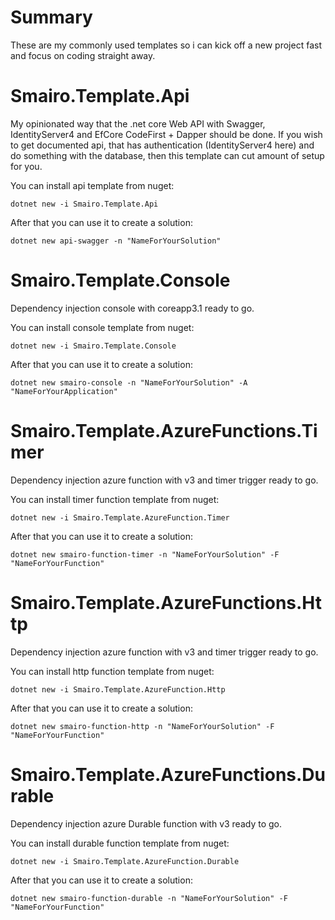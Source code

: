 # Summary
These are my commonly used templates so i can kick off a new project fast and focus on coding straight away.

# Smairo.Template.Api
My opinionated way that the .net core Web API with Swagger, IdentityServer4 and EfCore CodeFirst + Dapper should be done. If you wish to get documented api, that has authentication (IdentityServer4 here) and do something with the database, then this template can cut amount of setup for you.

You can install api template from nuget:
```
dotnet new -i Smairo.Template.Api
```

After that you can use it to create a solution:
```
dotnet new api-swagger -n "NameForYourSolution"
```

# Smairo.Template.Console
Dependency injection console with coreapp3.1 ready to go.

You can install console template from nuget:
```
dotnet new -i Smairo.Template.Console
```

After that you can use it to create a solution:
```
dotnet new smairo-console -n "NameForYourSolution" -A "NameForYourApplication"
```

# Smairo.Template.AzureFunctions.Timer
Dependency injection azure function with v3 and timer trigger ready to go.

You can install timer function template from nuget:
```
dotnet new -i Smairo.Template.AzureFunction.Timer
```

After that you can use it to create a solution:
```
dotnet new smairo-function-timer -n "NameForYourSolution" -F "NameForYourFunction"
```

# Smairo.Template.AzureFunctions.Http
Dependency injection azure function with v3 and timer trigger ready to go.

You can install http function template from nuget:
```
dotnet new -i Smairo.Template.AzureFunction.Http
```

After that you can use it to create a solution:
```
dotnet new smairo-function-http -n "NameForYourSolution" -F "NameForYourFunction"
```

# Smairo.Template.AzureFunctions.Durable
Dependency injection azure Durable function with v3 ready to go.

You can install durable function template from nuget:
```
dotnet new -i Smairo.Template.AzureFunction.Durable
```

After that you can use it to create a solution:
```
dotnet new smairo-function-durable -n "NameForYourSolution" -F "NameForYourFunction"
```